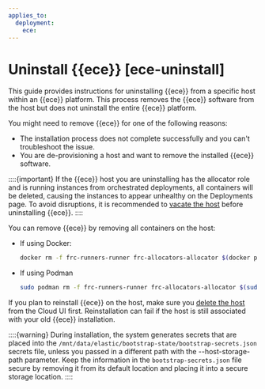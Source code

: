 ```yaml
---
applies_to:
  deployment:
    ece: 
---
```


# Uninstall {{ece}} [ece-uninstall]

This guide provides instructions for uninstalling {{ece}} from a specific host within an {{ece}} platform. This process removes the {{ece}} software from the host but does not uninstall the entire {{ece}} platform.

You might need to remove {{ece}} for one of the following reasons:

* The installation process does not complete successfully and you can't troubleshoot the issue.
* You are de-provisioning a host and want to remove the installed {{ece}} software.

::::{important}
If the {{ece}} host you are uninstalling has the allocator role and is running instances from orchestrated deployments, all containers will be deleted, causing the instances to appear unhealthy on the Deployments page. To avoid disruptions, it is recommended to [vacate the host](/deploy-manage/maintenance/ece/move-nodes-instances-from-allocators.md) before uninstalling {{ece}}.
::::

You can remove {{ece}} by removing all containers on the host:

* If using Docker:

  ```sh
  docker rm -f frc-runners-runner frc-allocators-allocator $(docker ps -a -q); sudo rm -rf /mnt/data/elastic/ && docker ps -a
  ```

* If using Podman

  ```sh
  sudo podman rm -f frc-runners-runner frc-allocators-allocator $(sudo podman ps -a -q); sudo rm -rf /mnt/data/elastic && sudo podman ps -a
  ```

If you plan to reinstall {{ece}} on the host, make sure you [delete the host](../maintenance/ece/delete-ece-hosts.md) from the Cloud UI first. Reinstallation can fail if the host is still associated with your old {{ece}} installation.

::::{warning} 
During installation, the system generates secrets that are placed into the `/mnt/data/elastic/bootstrap-state/bootstrap-secrets.json` secrets file, unless you passed in a different path with the --host-storage-path parameter. Keep the information in the `bootstrap-secrets.json` file secure by removing it from its default location and placing it into a secure storage location.
::::

